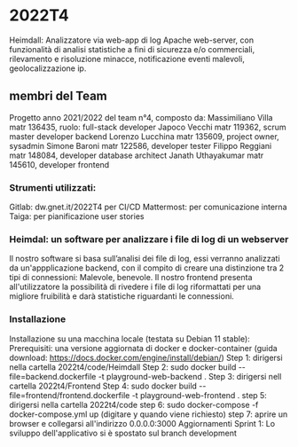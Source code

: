 # 2022T4
Heimdall: Analizzatore via web-app di log Apache web-server, con funzionalità di analisi statistiche a fini di sicurezza e/o commerciali, rilevamento e risoluzione minacce, notificazione eventi malevoli, geolocalizzazione ip.
## membri del Team
Progetto anno 2021/2022 del team n°4, composto da: 
Massimiliano Villa matr 136435, ruolo: full-stack developer
Japoco Vecchi matr 119362, scrum master developer backend
Lorenzo Lucchina matr 135609, project owner, sysadmin
Simone Baroni matr 122586, developer tester
Filippo Reggiani matr 148084, developer database architect
Janath Uthayakumar matr 145610, developer frontend

### Strumenti utilizzati:
Gitlab: dw.gnet.it/2022T4 per CI/CD
Mattermost: per comunicazione interna
Taiga: per pianificazione user stories

### Heimdal: un software per analizzare i file di log di un webserver 

Il nostro software si basa sull’analisi dei file di log, essi verranno analizzati da un'appplicazione backend, con il compito di creare una distinzione tra 2 tipi di connessioni: Malevole, benevole.
Il nostro frontend presenta all'utilizzatore la possibilità di rivedere i file di log riformattati per una migliore fruibilità e darà statistiche riguardanti le connessioni. 


### Installazione
Installazione su una macchina locale (testata su Debian 11 stable):
Prerequisiti: una versione aggiornata di docker e docker-container (guida download: https://docs.docker.com/engine/install/debian/)
Step 1: dirigersi nella cartella 2022t4/code/Heimdall
Step 2: sudo docker build --file=backend.dockerfile -t playground-web-backend .
Step 3: dirigersi nell cartella 2022t4/Frontend
Step 4: sudo docker build --file=frontend/frontend.dockerfile -t playground-web-frontend .
step 5: dirigersi nella cartella 2022t4/code
step 6: sudo docker-compose -f docker-compose.yml up (digitare y <INVIO> quando viene richiesto)
step 7: aprire un browser e collegarsi all'indirizzo 0.0.0.0:3000
Aggiornamenti Sprint 1:
Lo sviluppo dell'applicativo si è spostato sul branch development
